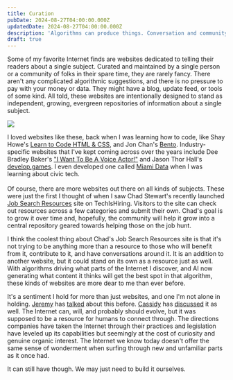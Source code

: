```yaml
---
title: Curation
pubDate: 2024-08-27T04:00:00.000Z
updatedDate: 2024-08-27T04:00:00.000Z
description: 'Algorithms can produce things. Conversation and community, not so much.'
draft: true
---
```


Some of my favorite Internet finds are websites dedicated to telling their readers about a single subject. Curated and maintained by a single person or a community of folks in their spare time, they are rarely fancy. There aren't any complicated algorithmic suggestions, and there is no pressure to pay with your money or data. They might have a blog, update feed, or tools of some kind. All told, these websites are intentionally designed to stand as independent, growing, evergreen repositories of information about a single subject.

![](</public/assets/media/Screenshot 2024-08-26 at 11.40.35 PM.png>)

I loved websites like these, back when I was learning how to code, like Shay Howe's [Learn to Code HTML & CSS](https://learn.shayhowe.com/), and Jon Chan's [Bento](https://bento.io). Industry-specific websites that I've kept coming across over the years include Dee Bradley Baker's ["I Want To Be A Voice Actor!"](https://iwanttobeavoiceactor.com/) and Jason Thor Hall's [develop.games](https://www.develop.games/). I even developed one called [Miami Data](https://cdvillard.github.io/miami-data/) when I was learning about civic tech.\
\
Of course, there are more websites out there on all kinds of subjects. These were just the first I thought of when I saw Chad Stewart's recently launched [Job Search Resources](https://job-search-resources.techishiring.com/) site on TechIsHiring. Visitors to the site can check out resources across a few categories and submit their own. Chad's goal is to grow it over time and, hopefully, the community will help it grow into a central repository geared towards helping those on the job hunt.

I think the coolest thing about Chad's Job Search Resources site is that it's not trying to be anything more than a resource to those who will benefit from it, contribute to it, and have conversations around it. It is an addition to another website, but it could stand on its own as a resource just as well. With algorithms driving what parts of the Internet I discover, and AI now generating what content it thinks will get the best spot in that algorithm, these kinds of websites are more dear to me than ever before.

It's a sentiment I hold for more than just websites, and one I'm not alone in holding. [Jeremy](https://adactio.com/journal/21241 "Jeremy") has [talked](https://adactio.com/journal/21278) about this before. [Cassidy](https://cassidoo.co/post/human-curation/) has [discussed](https://cassidoo.co/post/seattle-internet/) it as well. The Internet can, will, and probably should evolve, but it was supposed to be a resource for humans to connect through. The directions companies have taken the Internet through their practices and legislation have leveled up its capabilities but seemingly at the cost of curiosity and genuine organic interest. The Internet we know today doesn't offer the same sense of wonderment when surfing through new and unfamiliar parts as it once had.

It can still have though. We may just need to build it ourselves.
